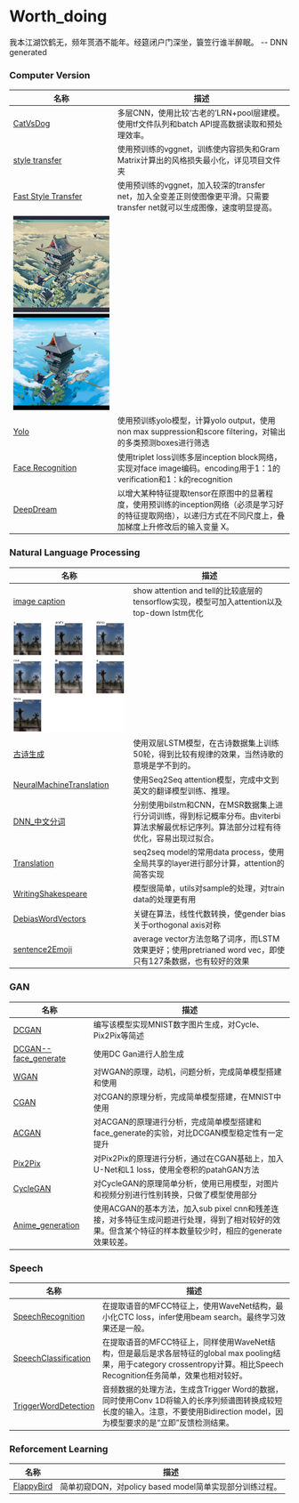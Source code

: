 # Worth_doing

我本江湖饮鹤无，频年贳酒不能年。经筵闭户门深坐，簑笠行谁半醉眠。 -- DNN generated

### Computer Version

| 名称                                      | 描述                                                         |
| ----------------------------------------- | ------------------------------------------------------------ |
| [CatVsDog](CatVsDog/)                     | 多层CNN，使用比较‘古老的’LRN+pool层建模。使用tf文件队列和batch API提高数据读取和预处理效率。 |
| [style transfer](style_tansfer/)          | 使用预训练的vggnet，训练使内容损失和Gram Matrix计算出的风格损失最小化，详见项目文件夹 |
| [Fast Style Transfer](FastStyleTransfer/) | 使用预训练的vggnet，加入较深的transfer net，加入全变差正则使图像更平滑。只需要transfer net就可以生成图像，速度明显提高。  
![img](FastStyleTransfer/pic1.png)![img](FastStyleTransfer/pic2.png) |
| [Yolo](Yolo/)                             | 使用预训练yolo模型，计算yolo output，使用non max suppression和score filtering，对输出的多类预测boxes进行筛选 |
| [Face Recognition](FaceRecognition/)      | 使用triplet loss训练多层inception block网络，实现对face image编码。encoding用于1：1的verification和1：k的recognition |
| [DeepDream](DeepDream/)                   | 以增大某种特征提取tensor在原图中的显著程度，使用预训练的inception网络（必须是学习好的特征提取网络），以递归方式在不同尺度上，叠加梯度上升修改后的输入变量 X。 |

### Natural Language Processing

| 名称                                                  | 描述                                                         |
| ----------------------------------------------------- | ------------------------------------------------------------ |
| [image caption](image_caption/)                       | show attention and tell的比较底层的tensorflow实现，模型可加入attention以及top-down lstm优化  
![img](image_caption/pic3.png) |
| [古诗生成](古诗生成/)                                 | 使用双层LSTM模型，在古诗数据集上训练50轮，得到比较有规律的效果，当然诗歌的意境是学不到的。 |
| [NeuralMachineTranslation](NeuralMachineTranslation/) | 使用Seq2Seq attention模型，完成中文到英文的翻译模型训练、推理。 |
| [DNN_中文分词](DNN_中文分词/)                         | 分别使用bilstm和CNN，在MSR数据集上进行分词训练，得到标记概率分布。由viterbi算法求解最优标记序列。算法部分过程有待优化，容易出现过拟合。 |
| [Translation](Translation/)                           | seq2seq model的常用data process，使用全局共享的layer进行部分计算，attention的简答实现 |
| [WritingShakespeare](WritingShakespeare/)             | 模型很简单，utils对sample的处理，对train data的处理更有用    |
| [DebiasWordVectors](DebiasWordVectors/)               | 关键在算法，线性代数转换，使gender bias关于orthogonal axis对称 |
| [sentence2Emoji](sentence2Emoji/)                     | average vector方法忽略了词序，而LSTM效果更好；使用pretrianed word vec，即使只有127条数据，也有较好的效果 |

### GAN

| 名称                                          | 描述                                                         |
| --------------------------------------------- | ------------------------------------------------------------ |
| [DCGAN](DCGAN/)                               | 编写该模型实现MNIST数字图片生成，对Cycle、Pix2Pix等简述      |
| [DCGAN--face_generate](DCGAN--face_generate/) | 使用DC Gan进行人脸生成                                       |
| [WGAN](WGAN/)                                 | 对WGAN的原理，动机，问题分析，完成简单模型搭建和使用         |
| [CGAN](CGAN/)                                 | 对CGAN的原理分析，完成简单模型搭建，在MNIST中使用            |
| [ACGAN](ACGAN/)                               | 对ACGAN的原理进行分析，完成简单模型搭建和face_generate的实验，对比DCGAN模型稳定性有一定提升 |
| [Pix2Pix](Pix2Pix/)                           | 对Pix2Pix的原理进行分析，通过在CGAN基础上，加入U-Net和L1 loss，使用全卷积的patahGAN方法 |
| [CycleGAN](CycleGAN/)                         | 对CycleGAN的原理简单分析，使用已用模型，对图片和视频分别进行性别转换，只做了模型使用部分 |
| [Anime_generation](Anime_generation/)         | 使用ACGAN的基本方法，加入sub pixel cnn和残差连接，对多特征生成问题进行处理，得到了相对较好的效果。但含某个特征的样本数量较少时，相应的generate效果较差。 |

### Speech

| 名称                                          | 描述                                                         |
| --------------------------------------------- | ------------------------------------------------------------ |
| [SpeechRecognition](SpeechRecognition/)       | 在提取语音的MFCC特征上，使用WaveNet结构，最小化CTC loss，infer使用beam search。最终学习效果还是一般。 |
| [SpeechClassification](SpeechClassification/) | 在提取语音的MFCC特征上，同样使用WaveNet结构，但是最后是求各层特征的global max pooling结果，用于category crossentropy计算。相比Speech Recognition任务简单，效果也相对较好。 |
| [TriggerWordDetection](TriggerWordDetection/) | 音频数据的处理方法，生成含Trigger Word的数据，同时使用Conv 1D将输入的长序列频谱图转换成较短长度的输入。注意，不要使用Bidirection model，因为模型要求的是“立即”反馈检测结果。 |

### Reforcement Learning

| 名称                      | 描述                                                    |
| ------------------------- | ------------------------------------------------------- |
| [FlappyBird](FlappyBird/) | 简单初窥DQN，对policy based model简单实现部分训练过程。 |

